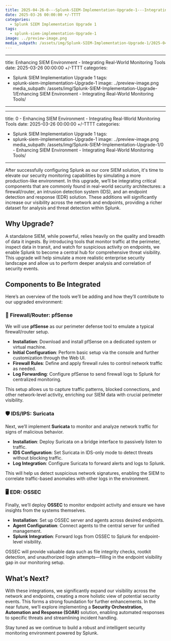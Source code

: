 ```yaml
---
title: 2025-04-26-0---Splunk-SIEM-Implementation-Upgrade-1---Integrating-Real-World-Monitoring-Tools
date: 2025-03-26 00:00:00 +/-TTTT
categories:
  - Splunk SIEM Implementation Upgrade 1
tags:
  - splunk-siem-implementation-Upgrade-1
image: ../preview-image.png
media_subpath: /assets/img/Splunk-SIEM-Implementation-Upgrade-1/2025-04-26-0---Splunk-SIEM-Implementation-Upgrade-1---Integrating-Real-World-Monitoring-Tools/
---
```



---
title: Enhancing SIEM Environment - Integrating Real-World Monitoring Tools
date: 2025-03-26 00:00:00 +/-TTTT
categories:
  - Splunk SIEM Implementation Upgrade 1
tags:
  - splunk-siem-implementation-Upgrade-1
image: ../preview-image.png
media_subpath: /assets/img/Splunk-SIEM-Implementation-Upgrade-1/Enhancing SIEM Environment - Integrating Real-World Monitoring Tools/
---


---
title: 0 - Enhancing SIEM Environment - Integrating Real-World Monitoring Tools
date: 2025-03-26 00:00:00 +/-TTTT
categories:
  - Splunk SIEM Implementation Upgrade 1
tags:
  - splunk-siem-implementation-Upgrade-1
image: ../preview-image.png
media_subpath: /assets/img/Splunk-SIEM-Implementation-Upgrade-1/0 - Enhancing SIEM Environment - Integrating Real-World Monitoring Tools/
---



After successfully configuring Splunk as our core SIEM solution, it's time to elevate our security monitoring capabilities by simulating a more production-like environment. In this upgrade, we’ll be integrating critical components that are commonly found in real-world security architectures: a firewall/router, an intrusion detection system (IDS), and an endpoint detection and response (EDR) solution. These additions will significantly increase our visibility across the network and endpoints, providing a richer dataset for analysis and threat detection within Splunk.

## Why Upgrade?

A standalone SIEM, while powerful, relies heavily on the quality and breadth of data it ingests. By introducing tools that monitor traffic at the perimeter, inspect data in transit, and watch for suspicious activity on endpoints, we enable Splunk to become a central hub for comprehensive threat visibility. This upgrade will help simulate a more realistic enterprise security landscape and allow us to perform deeper analysis and correlation of security events.

## Components to Be Integrated

Here’s an overview of the tools we’ll be adding and how they’ll contribute to our upgraded environment:

### 🔐 Firewall/Router: pfSense

We will use **pfSense** as our perimeter defense tool to emulate a typical firewall/router setup.

- **Installation**: Download and install pfSense on a dedicated system or virtual machine. 
- **Initial Configuration**: Perform basic setup via the console and further customization through the Web UI.
- **Firewall Rules**: Define and apply firewall rules to control network traffic as needed.
- **Log Forwarding**: Configure pfSense to send firewall logs to Splunk for centralized monitoring.

This setup allows us to capture traffic patterns, blocked connections, and other network-level activity, enriching our SIEM data with crucial perimeter visibility.

### 🛡️ IDS/IPS: Suricata

Next, we’ll implement **Suricata** to monitor and analyze network traffic for signs of malicious behavior.

- **Installation**: Deploy Suricata on a bridge interface to passively listen to traffic.
- **IDS Configuration**: Set Suricata in IDS-only mode to detect threats without blocking traffic.
- **Log Integration**: Configure Suricata to forward alerts and logs to Splunk.

This will help us detect suspicious network signatures, enabling the SIEM to correlate traffic-based anomalies with other logs in the environment.

### 🖥️ EDR: OSSEC

Finally, we’ll deploy **OSSEC** to monitor endpoint activity and ensure we have insights from the systems themselves.

- **Installation**: Set up OSSEC server and agents across desired endpoints.
- **Agent Configuration**: Connect agents to the central server for unified management.
- **Splunk Integration**: Forward logs from OSSEC to Splunk for endpoint-level visibility.

OSSEC will provide valuable data such as file integrity checks, rootkit detection, and unauthorized login attempts—filling in the endpoint visibility gap in our monitoring setup.

## What’s Next?

With these integrations, we significantly expand our visibility across the network and endpoints, creating a more holistic view of potential security events. This forms a strong foundation for further enhancements. In the near future, we’ll explore implementing a **Security Orchestration, Automation and Response (SOAR)** solution, enabling automated responses to specific threats and streamlining incident handling.

Stay tuned as we continue to build a robust and intelligent security monitoring environment powered by Splunk.


